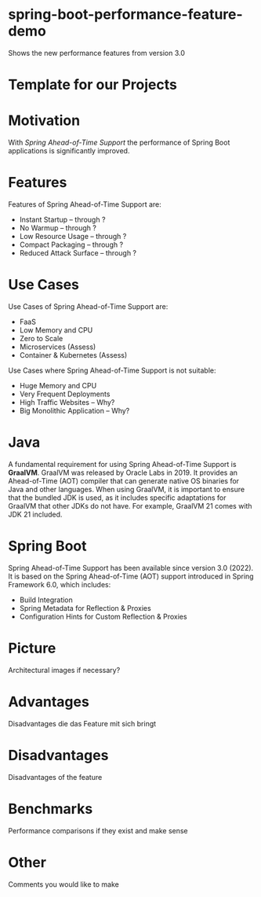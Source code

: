 # spring-boot-performance-feature-demo
Shows the new performance features from version 3.0
# Template for our Projects 

# Motivation 

With *Spring Ahead-of-Time Support* the performance of Spring Boot applications is significantly improved.

# Features 
Features of Spring Ahead-of-Time Support are:

- Instant Startup – through ?
- No Warmup – through ?
- Low Resource Usage – through ?
- Compact Packaging – through ?
- Reduced Attack Surface – through ?

# Use Cases 
Use Cases of Spring Ahead-of-Time Support are: 

- FaaS
- Low Memory and CPU
- Zero to Scale
- Microservices (Assess)
- Container & Kubernetes (Assess)

Use Cases where Spring Ahead-of-Time Support is not suitable:
- Huge Memory and CPU
- Very Frequent Deployments
- High Traffic Websites – Why?
- Big Monolithic Application – Why?

# Java
A fundamental requirement for using Spring Ahead-of-Time Support is **GraalVM**. GraalVM was released by Oracle Labs in 2019. It provides an Ahead-of-Time (AOT) compiler that can generate native OS binaries for Java and other languages. When using GraalVM, it is important to ensure that the bundled JDK is used, as it includes specific adaptations for GraalVM that other JDKs do not have. For example, GraalVM 21 comes with JDK 21 included.

# Spring Boot
Spring Ahead-of-Time Support has been available since version 3.0 (2022). It is based on the Spring Ahead-of-Time (AOT) support introduced in Spring Framework 6.0, which includes:

- Build Integration
- Spring Metadata for Reflection & Proxies
- Configuration Hints for Custom Reflection & Proxies

# Picture 
Architectural images if necessary? 

# Advantages
Disadvantages die das Feature mit sich bringt 

# Disadvantages
Disadvantages of the feature

# Benchmarks 
Performance comparisons if they exist and make sense

# Other  
Comments you would like to make






